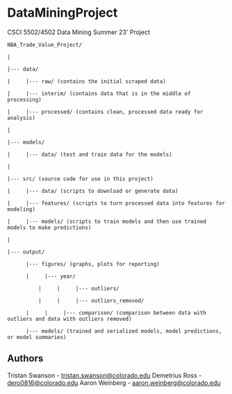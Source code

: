 # DataMiningProject

CSCI 5502/4502 Data Mining Summer 23' Project


	NBA_Trade_Value_Project/

	|

	|--- data/

	|     |--- raw/ (contains the initial scraped data)

	|     |--- interim/ (contains data that is in the middle of processing)

	|     |--- processed/ (contains clean, processed data ready for analysis)

	|

	|--- models/ 
 
	|     |--- data/ (test and train data for the models)

	|

	|--- src/ (source code for use in this project)

	|     |--- data/ (scripts to download or generate data)

	|     |--- features/ (scripts to turn processed data into features for modeling)

	|     |--- models/ (scripts to train models and then use trained models to make predictions)

	|

	|--- output/

	      |--- figures/ (graphs, plots for reporting)
       
	      |     |--- year/ 
       
       	      |     |     |--- outliers/ 
	      
       	      |     |     |--- outliers_removed/ 
	      
	      |     |     |--- comparison/ (comparison between data with outliers and data with outliers removed)
      
	      |--- models/ (trained and serialized models, model predictions, or model summaries)


## Authors
Tristan Swanson - tristan.swanson@colorado.edu
Demetrius Ross - dero0816@colorado.edu
Aaron Weinberg - aaron.weinberg@colorado.edu
